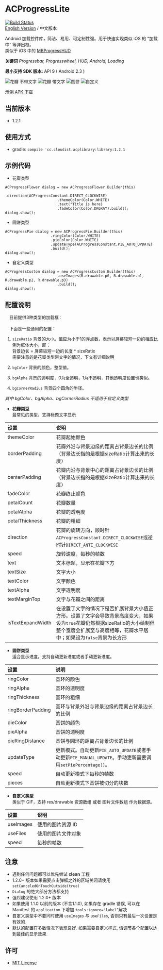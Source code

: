 # ACProgressLite

[![Build Status](https://api.travis-ci.org/Cloudist/ACProgressLite.svg?branch=master)](https://travis-ci.org/Cloudist/ACProgressLite)
<br/>[English Version](https://github.com/Cloudist/ACProgressLite/blob/master/README.md) / 中文版本  

Android 加载控件库，简洁、易用、可定制性强。用于快速实现类似 iOS 的 “加载中” 等弹出框。  
类似于 iOS 中的 [MBProgressHUD](https://github.com/jdg/MBProgressHUD)  

**关键词** *Progressbar, Progresswheel, HUD, Android, Loading*

**最小支持 SDK 版本:** API 9 ( Android 2.3 )

![花瓣 不带文字](https://raw.githubusercontent.com/Cloudist/ACProgressLite/master/intros/screenshot_0.png)
![花瓣 带文字](https://raw.githubusercontent.com/Cloudist/ACProgressLite/master/intros/screenshot_1.png)
![圆饼](https://raw.githubusercontent.com/Cloudist/ACProgressLite/master/intros/screenshot_2.png)
![自定义](https://raw.githubusercontent.com/Cloudist/ACProgressLite/master/intros/screenshot_3.png)


[示例 APK 下载](https://raw.githubusercontent.com/Cloudist/ACProgressLite/master/intros/sample.apk)  

## 当前版本
* 1.2.1

## 使用方式
* gradle: `compile 'cc.cloudist.acplibrary:library:1.2.1`

## 示例代码
* 花瓣类型

```
ACProgressFlower dialog = new ACProgressFlower.Builder(this)
                        .direction(ACProgressConstant.DIRECT_CLOCKWISE)
                        .themeColor(Color.WHITE)
                        .text("Title is here)
                        .fadeColor(Color.DKGRAY).build();
dialog.show();
```

* 圆饼类型

```
ACProgressPie dialog = new ACProgressPie.Builder(this)
                     .ringColor(Color.WHITE)
                     .pieColor(Color.WHITE)
                     .updateType(ACProgressConstant.PIE_AUTO_UPDATE)
                     .build();
dialog.show();
```

* 自定义类型

```
ACProgressCustom dialog = new ACProgressCustom.Builder(this)
                        .useImages(R.drawable.p0, R.drawable.p1, R.drawable.p2, R.drawable.p3)
                        .build();
dialog.show();
```

## 配置说明
&emsp;目前提供3种类型的加载框：<br/>  
&emsp;下面是一些通用的配置：
1.  `sizeRatio` 背景的大小。值应为小于1的浮点数，表示以屏幕较短一边的相应比例为框体大小，即：  
背景边长 = 屏幕较短一边的长度 * sizeRatio  
需要注意的是花瓣类型带文字的情况，下文有详细说明

1.  `bgColor` 背景的颜色，整型值。
1.  `bgAlpha` 背景的透明度，0为全透明，1为不透明，其他透明度设置也类似。
1.  `bgCornerRadius` 背景四个圆角的半径。

*其中 bgColor、bgAlpha、bgCornerRadius 不适用于自定义类型*


* **花瓣类型**  
最常见的类型，支持标题文字显示

设置|说明
:------|:------------------
themeColor|花瓣起始颜色
borderPadding|花瓣外沿与背景边缘的距离占背景边长的比例（背景边长指的是根据sizeRatio计算出来的长度）
centerPadding|花瓣内沿与背景中心的距离占背景边长的比例（背景边长指的是根据sizeRatio计算出来的长度）
fadeColor|花瓣终止颜色
petalCount|花瓣数量
petalAlpha|花瓣的透明度
petalThickness|花瓣的粗细
direction|花瓣的旋转方向，顺时针`ACProgressConstant.DIRECT_CLOCKWISE`或逆时针`DIRECT_ANTI_CLOCKWISE`
speed|旋转速度，每秒的帧数
text|文本标题，显示在花瓣下方
textSize|文字大小
textColor|文字颜色
textAlpha|文字透明度
textMarginTop|文字与花瓣之间的距离
isTextExpandWidth|在设置了文字的情况下是否扩展背景大小值正方形。设置了文字会导致背景高度变大，如果设为`true`花瓣仍然根据sizeRatio的大小绘制但整个宽度会扩展至与高度相等，花瓣水平居中；如果设为`false`背景为长方形

* **圆饼类型**  
适合显示进度，支持自动更新进度或者手动更新进度。

设置|说明
:------|:------------------
ringColor|圆环的颜色
ringAlpha|圆环的透明度
ringThickness|圆环的粗细
ringBorderPadding|圆环与背景外沿与背景边缘的距离占背景边长的比例
pieColor|圆饼的颜色
pieAlpha|圆饼的透明度
pieRingDistance|圆饼与圆环的距离占背景边长的比例
updateType|更新模式。自动更新`PIE_AUTO_UPDATE`或者手动更新`PIE_MANUAL_UPDATE`。手动更新需要调用`setPiePercentage()`。
speed|自动更新模式下每秒的帧数
pieces|自动更新模式下圆饼被切分的块数


* **自定义类型**  
类似于 GIF，支持 res/drawable 资源数组 或者 图片文件数组 作为数据源。

设置|说明
:------|:------------------
useImages|使用的图片资源 ID
useFiles|使用的图片文件对象
speed|每秒的帧数

## 注意
* 遇到任何问题都可以优先尝试 **clean** 工程
* 1.2.0+ 版本如果需要点击弹框之外的区域关闭请使用`setCanceledOnTouchOutside(true)`
* `Dialog` 的绝大部分方法都支持
* 强烈建议使用 1.2.0+ 版本
* 如果使用 1.1.0 以前的版本 (不含1.1.0), 如果存在 gradle 错误, 可以在 Manifest 的 `application` 下增加 `tools:ignore="label`"解决
* 自定义类型中不要同时使用 `useImages` 与 `useFiles`, 否则只有最后一次设置是有效的.
* 默认的配置在多数情况下表现良好. 如果需要自定义样式, 请调节各个配置以达到最佳的显示效果.

## 许可
* [MIT License](http://mit-license.org/)
